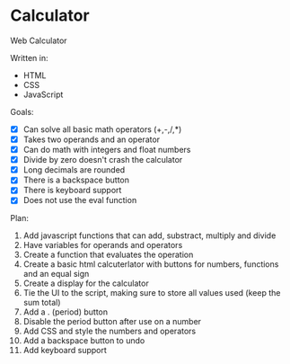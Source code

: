 # Calculator
Web Calculator

Written in:
* HTML
* CSS
* JavaScript

Goals:
- [x] Can solve all basic math operators (+,-,/,*)
- [x] Takes two operands and an operator
- [x] Can do math with integers and float numbers
- [x] Divide by zero doesn't crash the calculator
- [x] Long decimals are rounded
- [x] There is a backspace button
- [x] There is keyboard support
- [x] Does not use the eval function

Plan:
1. Add javascript functions that can add, substract, multiply and divide
2. Have variables for operands and operators
3. Create a function that evaluates the operation
4. Create a basic html calcuterlator with buttons for numbers, functions and an equal sign
5. Create a display for the calculator
6. Tie the UI to the script, making sure to store all values used (keep the sum total)
7. Add a . (period) button
8. Disable the period button after use on a number
9. Add CSS and style the numbers and operators
10. Add a backspace button to undo
11. Add keyboard support
